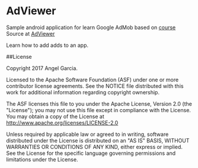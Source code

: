 # AdViewer
Sample android application for learn Google AdMob based on [course](https://www.udacity.com/course/monetize-your-android-app-with-ads--ud876-3)
Source at [AdViewer](https://github.com/udacity/google-play-services/tree/master/LessonAdMob_FINAL)

Learn how to add adds to an app.


##License

Copyright 2017 Angel Garcia.

Licensed to the Apache Software Foundation (ASF) under one or more contributor license agreements. See the NOTICE file distributed with this work for additional information regarding copyright ownership. 

The ASF licenses this file to you under the Apache License, Version 2.0 (the "License"); you may not use this file except in compliance with the License. You may obtain a copy of the License at
http://www.apache.org/licenses/LICENSE-2.0

Unless required by applicable law or agreed to in writing, software distributed under the License is distributed on an "AS IS" BASIS, WITHOUT WARRANTIES OR CONDITIONS OF ANY KIND, either express or implied. See the License for the specific language governing permissions and limitations under the License.
